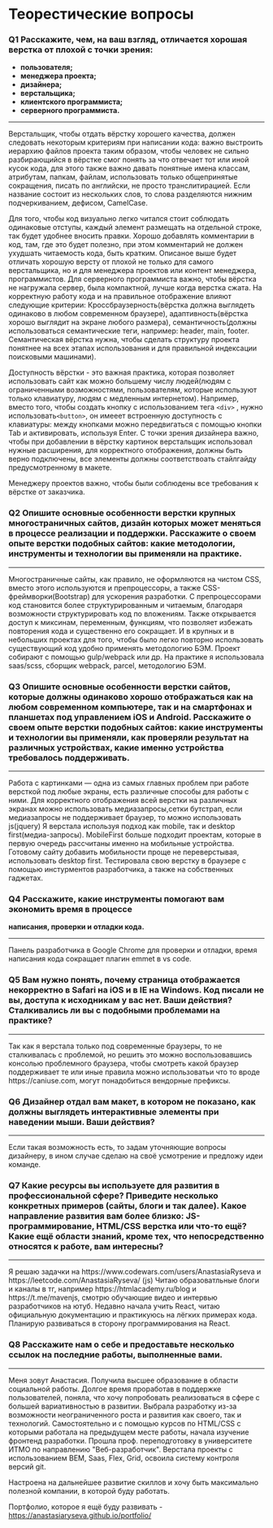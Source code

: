 # Теорестические вопросы
### <b>Q1 Расскажите, чем, на ваш взгляд, отличается хорошая верстка от плохой с точки зрения:
* пользователя; 
* менеджера проекта; 
* дизайнера; 
* верстальщика; 
* клиентского программиста; 
* серверного программиста. </b>
<hr>

Верстальщик, чтобы отдать вёрстку хорошего качества, должен следовать некоторым критериям при написании кода:
важно выстроить иерархию файлов проекта таким образом, чтобы человек не сильно разбирающийся в вёрстке смог понять за что отвечает тот или иной кусок кода, для этого также важно давать понятные имена классам, атрибутам, папкам, файлам,  использовать только общепринятые сокращения, писать по английски, не просто транслитирацией. Если название состоит из нескольких слов, то слова разделяются нижним подчеркиванием, дефисом, CamelCase. 

Для того, чтобы код визуально легко читался стоит соблюдать одинаковые отступы, каждый элемент размещать на отдельной строке, так будет удобнее вносить правки. Хорошо добавлять комментарии в код, там, где это будет полезно, при этом комментарий не должен ухудшать читаемость кода, быть кратким.
Описаное выше будет отличать хорошую версту от плохой не только для самого верстальщика, но и для менеджера проектов или контент менеджера, программистов.
Для серверного программиста важно, чтобы вёрстка не нагружала сервер, была компактной, лучше когда верстка сжата. 
На корректную работу кода и на правильное отображение влияют следующие критерии:
Кроссбраузерность(вёрстка должна выглядеть одинаково в любом современном браузере), адаптивность(вёрстка хорошо выглядит на экране любого размера), семантичность(должны использоваться семантические теги, например: header, main, footer. Семантическая вёрстка нужна, чтобы сделать структуру проекта понятнее на всех этапах использования и для правильной индексации поисковыми машинами).

Доступность вёрстки - это важная практика, которая позволяет использовать сайт как можно большему числу людей(людям с ограниченными возможностями, пользователям, которые используют только клавиатуру, людям с медленным интернетом). Например, вместо того, чтобы создать кнопку с использованием тега `<div>` , нужно использовать`<button>`, он имееет встроенную доступность с клавиатуры: между кнопками можно передвигаться с помощью кнопки Tab и активировать, используя Enter. 
С точки зрения дизайнера важно, чтобы при добавлении в вёрстку картинок верстальщик использовал нужные расширения, для корректного отображения, должны быть верно подключены, все элементы должны соответствоать стайлгайду предусмотренному в макете. 
  
Менеджеру проектов важно, чтобы были соблюдены все требования к вёрстке от заказчика.

### <b>Q2 Опишите основные особенности верстки крупных многостраничных сайтов, дизайн которых может меняться в процессе реализации и поддержки. Расскажите о своем опыте верстки подобных сайтов: какие методологии, инструменты и технологии вы применяли на практике.</b>
<hr>
Многостраничные сайты, как правило, не оформляются на чистом CSS, вместо этого используются и препроцессоры, а также CSS-фреймворки(Bootstrap) для ускорения разработки. С препроцессорами код становится более структурированным и читаемым, благодаря возможности структурировать код по вложениям. Также открывается доступ к миксинам, переменным, функциям, что позволяет избежать повторения кода и существенно его сокращает. 
И в крупных и в небольших проектах для того, чтобы было легко повторно использовать существующий код удобно применять методологию БЭМ. Проект собирают с помощью gulp/webpack или др.
На практике я использовала saas/scss, сборщик webpack, parcel, методологию БЭМ.


### <b>Q3 Опишите основные особенности верстки сайтов, которые должны одинаково хорошо отображаться как на любом современном компьютере, так и на смартфонах и планшетах под управлением iOS и Android. Расскажите о своем опыте верстки подобных сайтов: какие инструменты и технологии вы применяли, как проверяли результат на различных устройствах, какие именно устройства требовалось поддерживать.</b>
<hr>

Работа с картинками — одна из самых главных проблем при работе версткой под любые экраны, есть различные способы для работы с ними. Для корректного отображения всей верстки на различных экранах можно использовать медиазапросы,сетки бутстрап, если медиазапросы не поддерживает браузер, то можно использовать js(jquery)
Я верстала используя подход как mobile, так и desktop first(медиа-запросы). MobileFirst больше подходит проектам, которые в первую очередь рассчитаны именно на мобильные устройства. Готовому сайту добавить мобильности проще не переверстывая, использовать desktop first. Тестировала свою верстку в браузере с помощью инстурментов разработчика, а также на собственных гаджетах. 
### <b>Q4 Расскажите, какие инструменты помогают вам экономить время в процессе 
написания, проверки и отладки кода.</b>
<hr>
Панель разработчика в Google Chrome для проверки и отладки, время написания кода сокращает плагин emmet в vs code.

### <b>Q5 Вам нужно понять, почему страница отображается некорректно в Safari на iOS и в IE на Windows. Код писали не вы, доступа к исходникам у вас нет. Ваши действия? Сталкивались ли вы с подобными проблемами на практике?</b>
<hr>
Так как я верстала только под современные браузеры, то не сталкивалась с проблемой, но решить это можно воспользовавшись консолью проблемного браузера, чтобы смотреть какой браузер поддерживает те или иные правила можно использоватьи что то вроде https://caniuse.com, могут понадобиться вендорные префиксы.

### <b>Q6 Дизайнер отдал вам макет, в котором не показано, как должны выглядеть интерактивные элементы при наведении мыши. Ваши действия?</b>
<hr>
Если такая возможность есть, то задам уточняющие вопросы дизайнеру, в ином случае сделаю на своё усмотрение и предложу идеи команде. 

### <b>Q7 Какие ресурсы вы используете для развития в профессиональной сфере? Приведите несколько конкретных примеров (сайты, блоги и так далее). Какое направление развития вам более близко: JS-программирование, HTML/CSS верстка или что-то ещё?Какие ещё области знаний, кроме тех, что непосредственно относятся к работе, вам интересны?</b>
<hr>
Я решаю задачки на https://www.codewars.com/users/AnastasiaRyseva и https://leetcode.com/AnastasiaRyseva/ (js)
Читаю образоватльные блоги и каналы в тг, например https://htmlacademy.ru/blog и https://t.me/mavenjs, смотрю обучающие видео и интервью разработчиков на ютуб. Недавно начала учить React, читаю официальную документацию и практикуюсь на лёгких примерах кода. Планирую развиваться в сторону программирования на React.

### Q8 <b>Расскажите нам о себе и предоставьте несколько ссылок на последние работы, выполненные вами.</b>
<hr>
Меня зовут Анастасия. Получила высшее образование в области социальной работы. Долгое время проработав в поддержке пользователей, поняла, что хочу попробовать реализоваться в сфере с большей вариативностью в развитии. Выбрала разработку из-за возможности неограниченного роста и развития как своего, так и технологий.
Самостоятельно и с помощью курсов по HTML/CSS с которыми работала на предыдущем месте работы, начала изучение фронтенд разработки. Прошла проф. переподготовку в университете ИТМО по направлению "Веб-разработчик". Верстала проекты с использованием BEM, Saas, Flex, Grid, освоила систему контроля версий git.

Настроена на дальнейшее развитие скиллов и хочу быть максимально полезной компании, в которой буду работать.

Портфолио, которое я ещё буду развивать - https://anastasiaryseva.github.io/portfolio/

